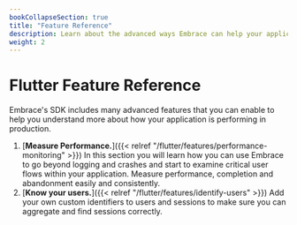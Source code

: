 ```yaml
---
bookCollapseSection: true
title: "Feature Reference"
description: Learn about the advanced ways Embrace can help your application
weight: 2
---
```


# Flutter Feature Reference

Embrace's SDK includes many advanced features that you can enable to help you understand more about
how your application is performing in production.

1. [**Measure Performance.**]({{< relref "/flutter/features/performance-monitoring" >}}) In this section you will learn how you can use Embrace to go beyond logging and crashes and start to examine critical user flows within your application. Measure performance, completion and abandonment easily and consistently.
1. [**Know your users.**]({{< relref "/flutter/features/identify-users" >}}) Add your own custom identifiers to users and sessions to make sure you can aggregate and find sessions correctly.
